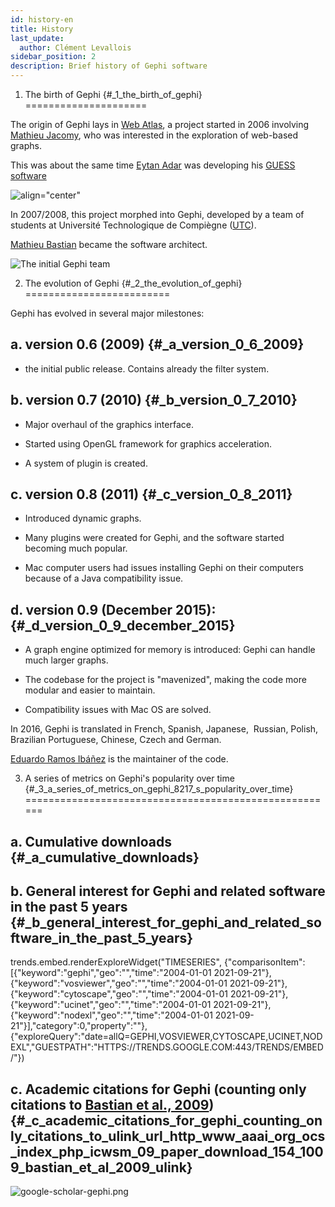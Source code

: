 ```yaml
---
id: history-en
title: History
last_update:
  author: Clément Levallois
sidebar_position: 2
description: Brief history of Gephi software
---
```



1. The birth of Gephi {#_1_the_birth_of_gephi}
=====================

The origin of Gephi lays in [Web Atlas](http://webatlas.fr/wp/), a
project started in 2006 involving [Mathieu Jacomy](https://www.linkedin.com/in/mathieu-jacomy-a38a552a/), who was
interested in the exploration of web-based graphs.

This was about the same time [Eytan Adar](http://www.cond.org/) was
developing his [GUESS
software](https://www.google.com/url?sa=t&rct=j&q=&esrc=s&source=web&cd=1&cad=rja&uact=8&ved=0ahUKEwjljNmDtbrRAhXL6xQKHWDdDRMQFggcMAA&url=http%3A%2F%2Fgraphexploration.cond.org%2Fchi2006%2Fguess-chi2006.pdf&usg=AFQjCNETmuZqHoaZyJSYpSuTGQ87PNSCLA&sig2=ns0z9wqVRIo5riVtHv1QfQ)

![align=\"center\"](/docs/05_Community_Tutorials/01_To_begin_with_gephi/history-en/matthieu-jacomy.jpg)

In 2007/2008, this project morphed into Gephi, developed by a team of
students at Université Technologique de Compiègne
([UTC](https://www.utc.fr/en.html)).

[Mathieu Bastian](https://www.linkedin.com/in/mathieubastian/) became
the software architect.

![The initial Gephi team](/docs/05_Community_Tutorials/01_To_begin_with_gephi/history-en/initial-team.png)

2. The evolution of Gephi {#_2_the_evolution_of_gephi}
=========================

Gephi has evolved in several major milestones:

a. version 0.6 (2009) {#_a_version_0_6_2009}
---------------------

-   the initial public release. Contains already the filter system.

b. version 0.7 (2010) {#_b_version_0_7_2010}
---------------------

-   Major overhaul of the graphics interface.

-   Started using OpenGL framework for graphics acceleration.

-   A system of plugin is created.

c. version 0.8 (2011) {#_c_version_0_8_2011}
---------------------

-   Introduced dynamic graphs.

-   Many plugins were created for Gephi, and the software started
    becoming much popular.

-   Mac computer users had issues installing Gephi on their computers
    because of a Java compatibility issue.

d. version 0.9 (December 2015): {#_d_version_0_9_december_2015}
-------------------------------

-   A graph engine optimized for memory is introduced: Gephi can handle
    much larger graphs.

-   The codebase for the project is \"mavenized\", making the code more
    modular and easier to maintain.

-   Compatibility issues with Mac OS are solved.

In 2016, Gephi is translated in French, Spanish, Japanese,  Russian,
Polish, Brazilian Portuguese, Chinese, Czech and German.

[Eduardo Ramos
Ibáñez](https://www.linkedin.com/in/eduardo-ramos-ib%C3%A1%C3%B1ez-b6231522/)
is the maintainer of the code.

3. A series of metrics on Gephi's popularity over time {#_3_a_series_of_metrics_on_gephi_8217_s_popularity_over_time}
======================================================

a. Cumulative downloads {#_a_cumulative_downloads}
-----------------------

b. General interest for Gephi and related software in the past 5 years {#_b_general_interest_for_gephi_and_related_software_in_the_past_5_years}
----------------------------------------------------------------------

trends.embed.renderExploreWidget(\"TIMESERIES\",
{\"comparisonItem\":\[{\"keyword\":\"gephi\",\"geo\":\"\",\"time\":\"2004-01-01
2021-09-21\"},{\"keyword\":\"vosviewer\",\"geo\":\"\",\"time\":\"2004-01-01
2021-09-21\"},{\"keyword\":\"cytoscape\",\"geo\":\"\",\"time\":\"2004-01-01
2021-09-21\"},{\"keyword\":\"ucinet\",\"geo\":\"\",\"time\":\"2004-01-01
2021-09-21\"},{\"keyword\":\"nodexl\",\"geo\":\"\",\"time\":\"2004-01-01
2021-09-21\"}\],\"category\":0,\"property\":\"\"},
{\"exploreQuery\":\"date=allQ=GEPHI,VOSVIEWER,CYTOSCAPE,UCINET,NODEXL\",\"GUESTPATH\":\"HTTPS://TRENDS.GOOGLE.COM:443/TRENDS/EMBED/\"})

c. Academic citations for Gephi (counting only citations to [Bastian et al., 2009](http://www.aaai.org/ocs/index.php/ICWSM/09/paper/download/154/1009)) {#_c_academic_citations_for_gephi_counting_only_citations_to_ulink_url_http_www_aaai_org_ocs_index_php_icwsm_09_paper_download_154_1009_bastian_et_al_2009_ulink}
-------------------------------------------------------------------------------------------------------------------------------------------------------

![google-scholar-gephi.png](/docs/05_Community_Tutorials/01_To_begin_with_gephi/history-en/google-scholar-gephi.png)
